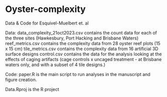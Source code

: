 # Oyster-complexity
Data & Code for Esquivel-Muelbert et. al

Data:
data_complexity_21oct2023.csv contains the count data for each of the three sites (Hawkesbury, Port Hacking and Brisbane Waters)
reef_metrics.csv contains the complexity data from 28 oyster reef plots (15 x 15 cm)
tile_metrics.csv contains the complexity data from 16 artificial 3D surface designs
control.csv contains the data for the analysis looking at the effects of caging artifacts (cage controls x uncaged treatment - at Brisbane waters only, and with a subset of 4 tile designs.)

Code:
paper.R is the main script to run analyses in the manuscript and figure creation.

Data.Rproj is the R project
